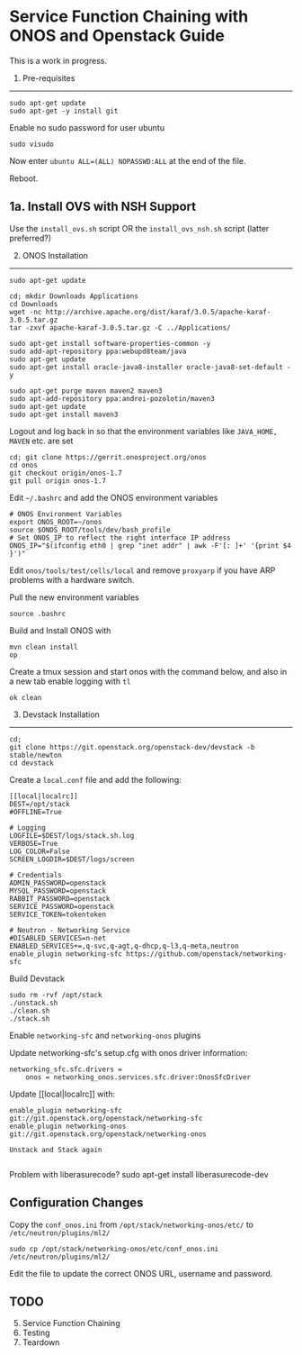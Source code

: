 Service Function Chaining with ONOS and Openstack Guide
========================================================

This is a work in progress.

1. Pre-requisites
-----------------------


```shell
sudo apt-get update
sudo apt-get -y install git
```

Enable no sudo password for user ubuntu
```shell
sudo visudo
```

Now enter `ubuntu ALL=(ALL) NOPASSWD:ALL` at the end of the file.

Reboot.

1a. Install OVS with NSH Support
----------------------------------

Use the `install_ovs.sh` script OR the `install_ovs_nsh.sh` script (latter preferred?)



2. ONOS Installation
-----------------------
```shell
sudo apt-get update

cd; mkdir Downloads Applications
cd Downloads
wget -nc http://archive.apache.org/dist/karaf/3.0.5/apache-karaf-3.0.5.tar.gz
tar -zxvf apache-karaf-3.0.5.tar.gz -C ../Applications/

sudo apt-get install software-properties-common -y
sudo add-apt-repository ppa:webupd8team/java
sudo apt-get update
sudo apt-get install oracle-java8-installer oracle-java8-set-default -y

sudo apt-get purge maven maven2 maven3
sudo apt-add-repository ppa:andrei-pozolotin/maven3
sudo apt-get update
sudo apt-get install maven3
```

Logout and log back in so that the environment variables like `JAVA_HOME, MAVEN` etc. are set 


```shell
cd; git clone https://gerrit.onosproject.org/onos
cd onos
git checkout origin/onos-1.7
git pull origin onos-1.7
```

Edit `~/.bashrc` and add the ONOS environment variables

```shell
# ONOS Environment Variables
export ONOS_ROOT=~/onos
source $ONOS_ROOT/tools/dev/bash_profile
# Set ONOS_IP to reflect the right interface IP address 
ONOS_IP="$(ifconfig eth0 | grep "inet addr" | awk -F'[: ]+' '{print $4 }')"
```
Edit `onos/tools/test/cells/local` and remove `proxyarp` if you have ARP problems with a hardware switch.

Pull the new environment variables

`source .bashrc` 


Build and Install ONOS with

```shell
mvn clean install
op
```

Create a tmux session and start onos with the command below, and also in a new tab enable logging with `tl`

```shell
ok clean

```

3. Devstack Installation
---------------------------


```shell
cd; 
git clone https://git.openstack.org/openstack-dev/devstack -b stable/newton
cd devstack
```
Create a `local.conf` file and add the following:

```shell
[[local|localrc]]
DEST=/opt/stack 
#OFFLINE=True 

# Logging 
LOGFILE=$DEST/logs/stack.sh.log 
VERBOSE=True 
LOG_COLOR=False 
SCREEN_LOGDIR=$DEST/logs/screen 

# Credentials 
ADMIN_PASSWORD=openstack 
MYSQL_PASSWORD=openstack 
RABBIT_PASSWORD=openstack 
SERVICE_PASSWORD=openstack 
SERVICE_TOKEN=tokentoken 

# Neutron - Networking Service 
#DISABLED_SERVICES=n-net 
ENABLED_SERVICES+=,q-svc,q-agt,q-dhcp,q-l3,q-meta,neutron
enable_plugin networking-sfc https://github.com/openstack/networking-sfc 

```

Build Devstack

```shell
sudo rm -rvf /opt/stack
./unstack.sh
./clean.sh
./stack.sh
```

Enable `networking-sfc` and `networking-onos` plugins

Update networking-sfc's setup.cfg with onos driver information:

```shell
networking_sfc.sfc.drivers =
    onos = networking_onos.services.sfc.driver:OnosSfcDriver
```

Update [[local|localrc]] with:

```shell
enable_plugin networking-sfc git://git.openstack.org/openstack/networking-sfc
enable_plugin networking-onos git://git.openstack.org/openstack/networking-onos

Unstack and Stack again


```
Problem with liberasurecode?
sudo apt-get install liberasurecode-dev


Configuration Changes
--------------------------

Copy the `conf_onos.ini` from `/opt/stack/networking-onos/etc/` to `/etc/neutron/plugins/ml2/`

`sudo cp /opt/stack/networking-onos/etc/conf_onos.ini /etc/neutron/plugins/ml2/`

Edit the file to update the correct ONOS URL, username and password.



TODO
-----
5. Service Function Chaining
6. Testing
8. Teardown
